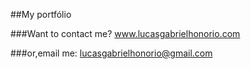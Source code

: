 ##My portfólio

 ###Want to contact me?
 www.lucasgabrielhonorio.com

 ###or,email me:
 lucasgabrielhonorio@gmail.com
